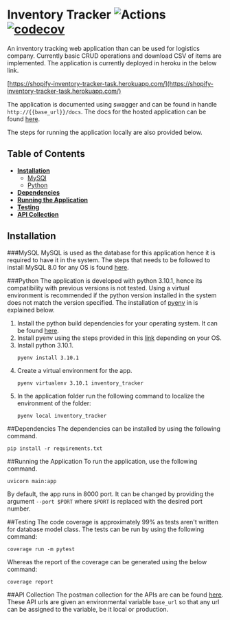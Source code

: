 # Inventory Tracker ![Actions](https://github.com/aasiffaizal/inventory_tracker/workflows/Run%20Tests/badge.svg?event=push&branch=main) [![codecov](https://codecov.io/gh/aasiffaizal/inventory_tracker/branch/main/graph/badge.svg?token=XD4827H15C)](https://codecov.io/gh/aasiffaizal/inventory_tracker)
An inventory tracking web application than can be used for logistics company. Currently basic CRUD operations and 
download CSV of items are implemented. The application is currently deployed in heroku in the below link.

[https://shopify-inventory-tracker-task.herokuapp.com/](https://shopify-inventory-tracker-task.herokuapp.com/)

The application is documented using swagger and can be found in handle `http://{{base_url}}/docs`. The docs for the 
hosted application can be found [here](https://shopify-inventory-tracker-task.herokuapp.com/docs).

The steps for running the application locally are also provided below.


## Table of Contents

* **[Installation](#installation)**
  * [MySQl](#mysql)
  * [Python](#python)
* **[Dependencies](#dependencies)**
* **[Running the Application](#running-the-application)**
* **[Testing](#testing)**
* **[API Collection](#api-collection)**

## Installation
###MySQL
MySQL is used as the database for this application hence it is required to have it in the system. The steps that needs 
to be followed to install MySQL 8.0 for any OS is found [here](https://dev.mysql.com/doc/mysql-installation-excerpt/8.0/en/).

###Python
The application is developed with python 3.10.1, hence its compatibility with previous versions is not tested. Using a 
virtual environment is recommended if the python version installed in the system does not match the version specified.
The installation of [pyenv](https://github.com/pyenv/pyenv) in is explained below.
1. Install the python build dependencies for your operating system. It can be found [here](https://github.com/pyenv/pyenv/wiki#suggested-build-environment).
2. Install pyenv using the steps provided in this [link](https://github.com/pyenv/pyenv#installation) depending on your OS.
3. Install python 3.10.1.
    ```ssh
    pyenv install 3.10.1
    ```
4. Create a virtual environment for the app.
    ```ssh
    pyenv virtualenv 3.10.1 inventory_tracker
    ```
5. In the application folder run the following command to localize the environment of the folder:
    ```ssh
    pyenv local inventory_tracker
    ```

##Dependencies
The dependencies can be installed by using the following command.
```ssh
pip install -r requirements.txt
```

##Running the Application
To run the application, use the following command.
```ssh
uvicorn main:app
```
By default, the app runs in 8000 port. It can be changed by providing the argument `--port $PORT` where `$PORT` is 
replaced with the desired port number.

##Testing
The code coverage is approximately 99% as tests aren't written for database model class. The tests can be run by using 
the following command:
```ssh
coverage run -m pytest
```
Whereas the report of the coverage can be generated using the below command:
```ssh
coverage report
```
##API Collection
The postman collection for the APIs are can be found [here](https://www.getpostman.com/collections/f005668a50bc30d91462).
These API urls are given an environmental variable `base_url` so that any url can be assigned to the variable, be it 
local or production.